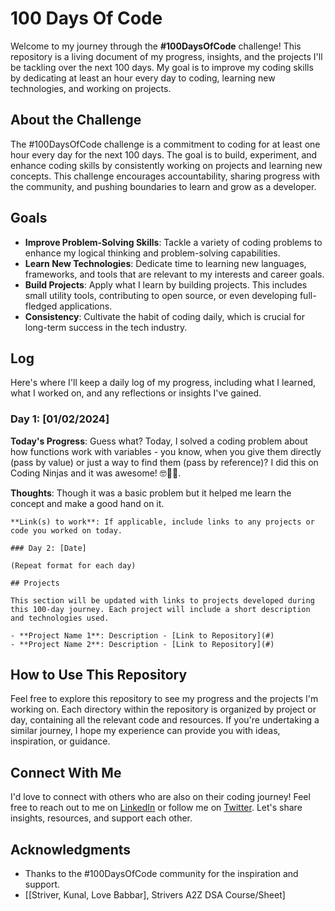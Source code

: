 # 100 Days Of Code

Welcome to my journey through the **#100DaysOfCode** challenge! This repository is a living document of my progress, insights, and the projects I'll be tackling over the next 100 days. My goal is to improve my coding skills by dedicating at least an hour every day to coding, learning new technologies, and working on projects.

## About the Challenge

The #100DaysOfCode challenge is a commitment to coding for at least one hour every day for the next 100 days. The goal is to build, experiment, and enhance coding skills by consistently working on projects and learning new concepts. This challenge encourages accountability, sharing progress with the community, and pushing boundaries to learn and grow as a developer.

## Goals

- **Improve Problem-Solving Skills**: Tackle a variety of coding problems to enhance my logical thinking and problem-solving capabilities.
- **Learn New Technologies**: Dedicate time to learning new languages, frameworks, and tools that are relevant to my interests and career goals.
- **Build Projects**: Apply what I learn by building projects. This includes small utility tools, contributing to open source, or even developing full-fledged applications.
- **Consistency**: Cultivate the habit of coding daily, which is crucial for long-term success in the tech industry.

## Log

Here's where I'll keep a daily log of my progress, including what I learned, what I worked on, and any reflections or insights I've gained.

### Day 1: [01/02/2024]

**Today's Progress**: Guess what? Today, I solved a coding problem about how functions work with variables - you know, when you give them directly (pass by value) or just a way to find them (pass by reference)? I did this on Coding Ninjas and it was awesome! 🤓👩‍💻.

**Thoughts**: Though it was a basic problem but it helped me learn the concept and make a good hand on it.
```
**Link(s) to work**: If applicable, include links to any projects or code you worked on today.

### Day 2: [Date]

(Repeat format for each day)

## Projects

This section will be updated with links to projects developed during this 100-day journey. Each project will include a short description and technologies used.

- **Project Name 1**: Description - [Link to Repository](#)
- **Project Name 2**: Description - [Link to Repository](#)

```
## How to Use This Repository

Feel free to explore this repository to see my progress and the projects I'm working on. Each directory within the repository is organized by project or day, containing all the relevant code and resources. If you're undertaking a similar journey, I hope my experience can provide you with ideas, inspiration, or guidance.

## Connect With Me

I'd love to connect with others who are also on their coding journey! Feel free to reach out to me on [LinkedIn](www.linkedin.com/in/guru-patel-42423b219) or follow me on [Twitter](https://twitter.com/Gurupat11727321). Let's share insights, resources, and support each other.

## Acknowledgments

- Thanks to the #100DaysOfCode community for the inspiration and support.
- [[Striver, Kunal, Love Babbar], Strivers A2Z DSA Course/Sheet]
